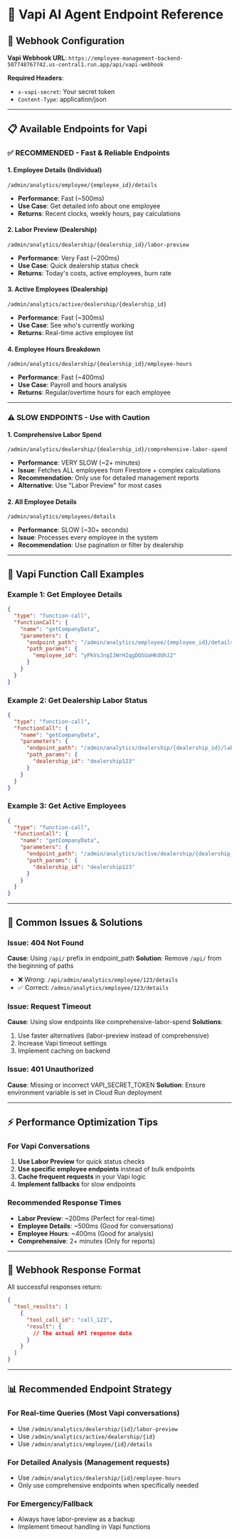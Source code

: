 # 🤖 Vapi AI Agent Endpoint Reference

## 🚀 **Webhook Configuration**

**Vapi Webhook URL**: `https://employee-management-backend-507748767742.us-central1.run.app/api/vapi-webhook`

**Required Headers**:
- `x-vapi-secret`: Your secret token
- `Content-Type`: application/json

---

## 📋 **Available Endpoints for Vapi**

### **✅ RECOMMENDED - Fast & Reliable Endpoints**

#### 1. **Employee Details (Individual)**
```
/admin/analytics/employee/{employee_id}/details
```
- **Performance**: Fast (~500ms)
- **Use Case**: Get detailed info about one employee
- **Returns**: Recent clocks, weekly hours, pay calculations

#### 2. **Labor Preview (Dealership)**
```
/admin/analytics/dealership/{dealership_id}/labor-preview
```
- **Performance**: Very Fast (~200ms)
- **Use Case**: Quick dealership status check
- **Returns**: Today's costs, active employees, burn rate

#### 3. **Active Employees (Dealership)**
```
/admin/analytics/active/dealership/{dealership_id}
```
- **Performance**: Fast (~300ms)
- **Use Case**: See who's currently working
- **Returns**: Real-time active employee list

#### 4. **Employee Hours Breakdown**
```
/admin/analytics/dealership/{dealership_id}/employee-hours
```
- **Performance**: Fast (~400ms)
- **Use Case**: Payroll and hours analysis
- **Returns**: Regular/overtime hours for each employee

---

### **⚠️ SLOW ENDPOINTS - Use with Caution**

#### 1. **Comprehensive Labor Spend**
```
/admin/analytics/dealership/{dealership_id}/comprehensive-labor-spend
```
- **Performance**: VERY SLOW (~2+ minutes)
- **Issue**: Fetches ALL employees from Firestore + complex calculations
- **Recommendation**: Only use for detailed management reports
- **Alternative**: Use "Labor Preview" for most cases

#### 2. **All Employee Details**
```
/admin/analytics/employees/details
```
- **Performance**: SLOW (~30+ seconds)
- **Issue**: Processes every employee in the system
- **Recommendation**: Use pagination or filter by dealership

---

## 🎯 **Vapi Function Call Examples**

### **Example 1: Get Employee Details**
```json
{
  "type": "function-call",
  "functionCall": {
    "name": "getCompanyData",
    "parameters": {
      "endpoint_path": "/admin/analytics/employee/{employee_id}/details",
      "path_params": {
        "employee_id": "yPkVsJnqIJWrHIqgDQSUaHKdUhJ2"
      }
    }
  }
}
```

### **Example 2: Get Dealership Labor Status**
```json
{
  "type": "function-call", 
  "functionCall": {
    "name": "getCompanyData",
    "parameters": {
      "endpoint_path": "/admin/analytics/dealership/{dealership_id}/labor-preview",
      "path_params": {
        "dealership_id": "dealership123"
      }
    }
  }
}
```

### **Example 3: Get Active Employees**
```json
{
  "type": "function-call",
  "functionCall": {
    "name": "getCompanyData", 
    "parameters": {
      "endpoint_path": "/admin/analytics/active/dealership/{dealership_id}",
      "path_params": {
        "dealership_id": "dealership123"
      }
    }
  }
}
```

---

## 🚨 **Common Issues & Solutions**

### **Issue: 404 Not Found**
**Cause**: Using `/api/` prefix in endpoint_path
**Solution**: Remove `/api/` from the beginning of paths
- ❌ Wrong: `/api/admin/analytics/employee/123/details`
- ✅ Correct: `/admin/analytics/employee/123/details`

### **Issue: Request Timeout**
**Cause**: Using slow endpoints like comprehensive-labor-spend
**Solutions**:
1. Use faster alternatives (labor-preview instead of comprehensive)
2. Increase Vapi timeout settings
3. Implement caching on backend

### **Issue: 401 Unauthorized**
**Cause**: Missing or incorrect VAPI_SECRET_TOKEN
**Solution**: Ensure environment variable is set in Cloud Run deployment

---

## ⚡ **Performance Optimization Tips**

### **For Vapi Conversations**
1. **Use Labor Preview** for quick status checks
2. **Use specific employee endpoints** instead of bulk endpoints
3. **Cache frequent requests** in your Vapi logic
4. **Implement fallbacks** for slow endpoints

### **Recommended Response Times**
- **Labor Preview**: ~200ms (Perfect for real-time)
- **Employee Details**: ~500ms (Good for conversations)
- **Employee Hours**: ~400ms (Good for analysis)
- **Comprehensive**: 2+ minutes (Only for reports)

---

## 🔄 **Webhook Response Format**

All successful responses return:
```json
{
  "tool_results": [
    {
      "tool_call_id": "call_123", 
      "result": {
        // The actual API response data
      }
    }
  ]
}
```

---

## 📊 **Recommended Endpoint Strategy**

### **For Real-time Queries** (Most Vapi conversations)
- Use `/admin/analytics/dealership/{id}/labor-preview`
- Use `/admin/analytics/active/dealership/{id}`
- Use `/admin/analytics/employee/{id}/details`

### **For Detailed Analysis** (Management requests)
- Use `/admin/analytics/dealership/{id}/employee-hours`
- Only use comprehensive endpoints when specifically needed

### **For Emergency/Fallback**
- Always have labor-preview as a backup
- Implement timeout handling in Vapi functions 